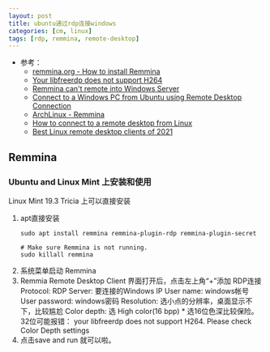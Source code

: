 ```yaml
---
layout: post
title: ubuntu通过rdp连接windows
categories: [cm, linux]
tags: [rdp, remmina, remote-desktop]
---
```


* 参考： 
    * [remmina.org - How to install Remmina](https://remmina.org/how-to-install-remmina/)
    * [Your libfreerdp does not support H264](https://gitlab.com/Remmina/Remmina/-/issues/1584)
    * [Remmina can't remote into Windows Server](https://unix.stackexchange.com/a/440813)
    * [Connect to a Windows PC from Ubuntu using Remote Desktop Connection](https://www.digitalcitizen.life/connecting-windows-remote-desktop-ubuntu/)
    * [ArchLinux - Remmina](https://wiki.archlinux.org/index.php/Remmina)
    * [How to connect to a remote desktop from Linux](https://opensource.com/article/18/6/linux-remote-desktop)
    * [Best Linux remote desktop clients of 2021](https://www.techradar.com/best/best-linux-remote-desktop-clients)

## Remmina

### Ubuntu and Linux Mint 上安装和使用

Linux Mint 19.3 Tricia 上可以直接安装

1. apt直接安装
    ~~~
    sudo apt install remmina remmina-plugin-rdp remmina-plugin-secret

    # Make sure Remmina is not running. 
    sudo killall remmina
    ~~~
1. 系统菜单启动 Remmina
1. Remmia Remote Desktop Client 界面打开后，点击左上角“+”添加 RDP连接
    Protocol: RDP
    Server: 要连接的Windows IP
    User name: windows帐号
    User password: windows密码
    Resolution: 选小点的分辨率，桌面显示不下，比较尴尬
    Color depth: 选 High color(16 bpp)
        * 选16位色深比较保险。32位可能报错： 
          your libfreerdp does not support H264. Please check Color Depth settings
1. 点击save and run 就可以啦。












